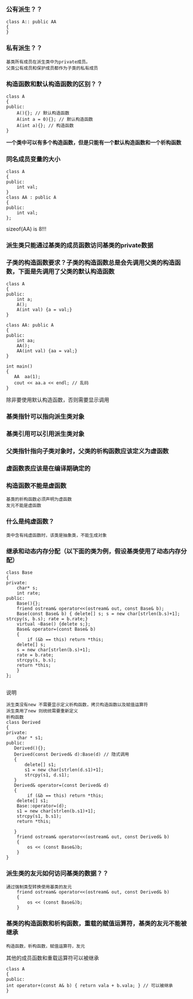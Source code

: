 ### 公有派生？？
```
class A:: public AA
{
}
```

### 私有派生？？
```
基类所有成员在派生类中为private成员。
父类公有成员和保护成员都作为子类的私有成员
```

### 构造函数和默认构造函数的区别？？
```
class A
{
public:
    A(){}; // 默认构造函数
    A(int a = 0){}; // 默认构造函数
    A(int a){}; // 构造函数
}
```
**一个类中可以有多个构造函数，但是只能有一个默认构造函数和一个析构函数**

### 同名成员变量的大小
```
class A
{
public:
    int val;
}
class AA : public A
{
public:
	int val;
};
```
sizeof(AA) is 8!!!

### 派生类只能通过基类的成员函数访问基类的private数据

### 子类的构造函数要求？子类的构造函数总是会先调用父类的构造函数，下面是先调用了父类的默认构造函数
```
class A
{
public:
    int a;
    A();
    A(int val) {a = val;}
}

class AA: public A
{
public:
    int aa;
    AA();
    AA(int val) {aa = val;}
}

int main()
{
   AA  aa(1);
   cout << aa.a << endl; // 乱码
}
```
除非要使用默认构造函数，否则需要显示调用

### 基类指针可以指向派生类对象

### 基类引用可以引用派生类对象

### 父类指针指向子类对象时，父类的析构函数应该定义为虚函数

### 虚函数表应该是在编译期确定的

### 构造函数不能是虚函数
```
基类的析构函数必须声明为虚函数
友元不能是虚函数
```

### 什么是纯虚函数？
```
类中含有纯虚函数时，该类是抽象类，不能生成对象
```

### 继承和动态内存分配（以下面的类为例，假设基类使用了动态内存分配）
```
class Base
{
private:
    char* s;
    int rate;
public:
    Base(){};
    friend ostream& operator<<(ostream& out, const Base& b); 
    Base(const Base& b) { delete[] s; s = new char[strlen(b.s)+1]; strcpy(s, b.s); rate = b.rate;}
    virtual ~Base() {delete s;};
    Base& operator=(const Base& b)
    {
    	if (&b == this) return *this;
	delete[] s;
	s = new char[strlen(b.s)+1];
	rate = b.rate;
	strcpy(s, b.s);
	return *this;
    }
};


```
说明
```
派生类没有new 不需要显示定义析构函数，拷贝构造函数以及赋值运算符
派生类用了new 则统统需要重新定义
析构函数
class Derived
{
private:
    char * s1;
public:
   Derived(){};
   Derived(const Derived& d):Base(d) // 隐式调用
   {
       delete[] s1;
       s1 = new char[strlen(d.s1)+1];
       strcpy(s1, d.s1);
   }
   Derived& operator=(const Derived& d)
   {
       	if (&b == this) return *this;
	delete[] s1;
	Base::operator=(d);
	s1 = new char[strlen(b.s1)+1];
	strcpy(s1, b.s1);
	return *this;
   
   }
    friend ostream& operator<<(ostream& out, const Derived& b)
    {
        os << (const Base&)b;
    }
}

```

### 派生类的友元如何访问基类的数据？？
```
通过强制类型转换使用基类的友元
    friend ostream& operator<<(ostream& out, const Derived& b)
    {
        os << (const Base&)b;
    }
```

### 基类的构造函数和析构函数，重载的赋值运算符，基类的友元不能被继承 
```
构造函数，析构函数，赋值运算符，友元
```
其他的成员函数和重载运算符可以被继承
```
class A
{
public:
int operator+(const A& b) { return vala + b.vala; } // 可以被继承
}

```
